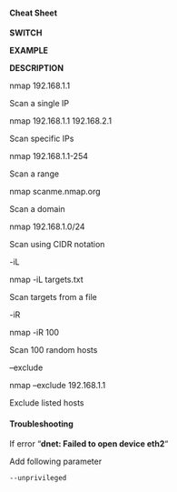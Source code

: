 


#### Cheat Sheet


**SWITCH**

**EXAMPLE**

******DESCRIPTION******

nmap 192.168.1.1

Scan a single IP

nmap 192.168.1.1 192.168.2.1

Scan specific IPs

nmap 192.168.1.1-254

Scan a range

nmap scanme.nmap.org

Scan a domain

nmap 192.168.1.0/24

Scan using CIDR notation

-iL

nmap -iL targets.txt

Scan targets from a file

-iR

nmap -iR 100

Scan 100 random hosts

–exclude

nmap –exclude 192.168.1.1

Exclude listed hosts



#### Troubleshooting

If error “**dnet: Failed to open device eth2**“

Add following parameter

```
--unprivileged
```

